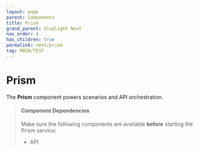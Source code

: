 ```yaml
---
layout: page
parent: Components
title: Prism
grand_parent: Stoplight Next
nav_order: 4
has_children: true
permalink: next/prism
tag: MOCK/TEST
---
```


# Prism

The **Prism** component powers scenarios and API orchestration.

> #### Component Dependencies
>
> Make sure the following components are available **before** starting the Prism
> service:
>
> - API
